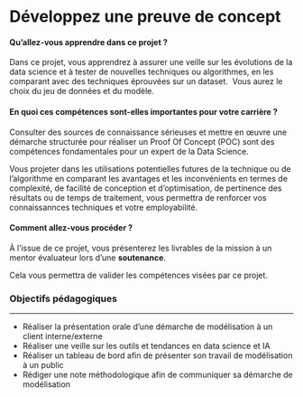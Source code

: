 # Développez une preuve de concept

#### **Qu’allez-vous apprendre dans ce projet ?**

Dans ce projet, vous apprendrez à assurer une veille sur les évolutions de la data science et à tester de nouvelles techniques ou algorithmes, en les comparant avec des techniques éprouvées sur un dataset.  Vous aurez le choix du jeu de données et du modèle.

#### **En quoi ces compétences sont-elles importantes pour votre carrière ?**

Consulter des sources de connaissance sérieuses et mettre en œuvre une démarche structurée pour réaliser un Proof Of Concept (POC) sont des compétences fondamentales pour un expert de la Data Science.

Vous projeter dans les utilisations potentielles futures de la technique ou de l’algorithme en comparant les avantages et les inconvénients en termes de complexité, de facilité de conception et d’optimisation, de pertinence des résultats ou de temps de traitement, vous permettra de renforcer vos connaissannces techniques et votre employabilité.

#### **Comment allez-vous procéder ?**

À l’issue de ce projet, vous présenterez les livrables de la mission à un mentor évaluateur lors d’une **soutenance**.

Cela vous permettra de valider les compétences visées par ce projet.

### Objectifs pédagogiques

---

- Réaliser la présentation orale d’une démarche de modélisation à un client interne/externe
- Réaliser une veille sur les outils et tendances en data science et IA
- Réaliser un tableau de bord afin de présenter son travail de modélisation à un public
- Rédiger une note méthodologique afin de communiquer sa démarche de modélisation
